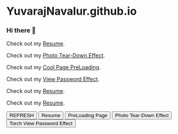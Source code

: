 # YuvarajNavalur.github.io

### Hi there 👋

<!--
**YuvarajNavalur/yuvarajnavalur** is a ✨ _special_ ✨ repository because its `README.md` (this file) appears on your GitHub profile.

Here are some ideas to get you started:

- 🔭 I’m currently working on ...
- 🌱 I’m currently learning ...
- 👯 I’m looking to collaborate on ...
- 🤔 I’m looking for help with ...
- 💬 Ask me about ...
- 📫 How to reach me: ...
- 😄 Pronouns: ...
- ⚡ Fun fact: ...
-->
<p>Check out  my <a href="https://yuvarajnavalur.github.io/resume/" target="_blank" rel="noopener noreferrer">Resume</a>.</p>
<p>Check out  my <a href="https://yuvarajnavalur.github.io/Photo-Tear-Effect/" target="_blank" rel="noopener noreferrer">Photo Tear-Down Effect</a>.</p>
<p>Check out  my <a href="https://yuvarajnavalur.github.io/PreLoader/" target="_blank" rel="noopener noreferrer">Cool Page PreLoading</a>.</p>
<p>Check out  my <a href="https://yuvarajnavalur.github.io/View-form-password-flashlight-effect-CSS/" target="_blank" rel="noopener noreferrer">View Password Effect</a>.</p>
<p>Check out  my <a href="https://yuvarajnavalur.github.io/resume/" target="_blank" rel="noopener noreferrer">Resume</a>.</p>
<p>Check out  my <a href="https://yuvarajnavalur.github.io/resume/" target="_blank" rel="noopener noreferrer">Resume</a>.</p>
<button onclick="location.href='https://yuvarajnavalur.github.io/'" id="submit">REFRESH</button>
<button onclick="location.href='https://yuvarajnavalur.github.io/resume/'" id="submit">Resume</button>
<button onclick="location.href='https://yuvarajnavalur.github.io/PreLoader/'" id="submit">PreLoading Page</button>
<button onclick="location.href='https://yuvarajnavalur.github.io/Photo-Tear-Effect/'" id="submit">Photo Tear-Down Effect</button>
<button onclick="location.href='https://yuvarajnavalur.github.io/View-form-password-flashlight-effect-CSS/'" id="submit">Torch View Password Effect</button>